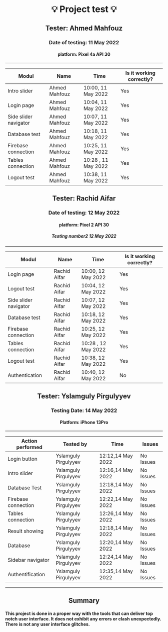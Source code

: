 <h1 align= "center">💡️ Project test 💡️</h1>

<h2 align= "center"> Tester: Ahmed Mahfouz </h2>
<h3 align= "center"> Date of testing: 11 May 2022 </h3>
<h4 align= "center"> platform: Pixel 4a API 30  </h3>
<hr>

| Modul | Name | Time | Is it working correctly? |
|-------|------|------|--------------------------|
| Intro slider | Ahmed Mahfouz | 10:00, 11 May 2022| Yes | 
| Login page | Ahmed Mahfouz | 10:04, 11 May 2022 | Yes | 
| Side slider navigator | Ahmed Mahfouz | 10:07, 11 May 2022 | Yes | 
| Database test | Ahmed Mahfouz | 10:18, 11 May 2022 | Yes | 
| Firebase connection | Ahmed Mahfouz | 10:25, 11 May 2022 | Yes | 
| Tables connection | Ahmed Mahfouz | 10:28 , 11 May 2022| Yes | 
| Logout test| Ahmed Mahfouz | 10:38, 11 May 2022 | Yes |






<h2 align= "center"> Tester: Rachid Aifar </h2>
<h3 align= "center"> Date of testing: 12 May 2022 </h3>
<h4 align= "center"> platform: Pixel 2 API 30  </h3>
<h5 align= "center"> Testing number2 12 May 2022 </h5>
<hr>

| Modul | Name | Time | Is it working correctly? |
|-------|------|------|--------------------------|
| Login page |  Rachid Aifar| 10:00, 12 May 2022| Yes | 
| Logout test |  Rachid Aifar | 10:04, 12 May 2022 | Yes | 
| Side slider navigator |  Rachid Aifar| 10:07, 12 May 2022 | Yes | 
| Database test |  Rachid Aifar | 10:18, 12 May 2022 | Yes | 
| Firebase connection |  Rachid Aifar| 10:25, 12 May 2022 | Yes | 
| Tables connection |  Rachid Aifar | 10:28 , 12 May 2022| Yes | 
| Logout test|  Rachid Aifar | 10:38, 12 May 2022 | Yes |
| Authentication |  Rachid Aifar | 10:40, 12 May 2022 | No |





<h2 align= "center"> Tester: Yslamguly Pirgulyyev </h2>
<h3 align= "center"> Testing Date: 14 May 2022 </h3>
<h4 align= "center"> Platform: iPhone 13Pro  </h4>

<hr>

<table>
<thead>
	<tr>
		<th>Action performed</th>
		<th>Tested by</th>
		<th>Time</th>
		<th>Issues</th>
	</tr>
</thead>
<tbody>
	<tr>
		<td>Login button</td>
		<td>Yslamguly Pirgulyyev</td>
		<td>12:12,14 May 2022</td>
		<td>No Issues</td>
	</tr>
	<tr>
		<td>Intro slider</td>
		<td>Yslamguly Pirgulyyev</td>
		<td>12:16,14 May 2022</td>
		<td>No Issues</td>
	</tr>
	<tr>
		<td>Database Test</td>
		<td>Yslamguly Pirgulyyev</td>
		<td>12:18,14 May 2022</td>
		<td>No Issues</td>
	</tr>
	<tr>
		<td>Firebase connection</td>
		<td>Yslamguly Pirgulyyev</td>
		<td>12:22,14 May 2022</td>
		<td>No Issues</td>
	</tr>
	<tr>
		<td>Tables connection</td>
		<td>Yslamguly Pirgulyyev</td>
		<td>12:26,14 May 2022</td>
		<td>No Issues</td>
	</tr>
	<tr>
		<td>Result showing</td>
		<td>Yslamguly Pirgulyyev</td>
		<td>12:18,14 May 2022</td>
		<td>No Issues</td>
	</tr>
	<tr>
		<td>Database</td>
		<td>Yslamguly Pirgulyyev</td>
		<td>12:20,14 May 2022</td>
		<td>No Issues</td>
	</tr>
	<tr>
		<td>Sidebar navigator</td>
		<td>Yslamguly Pirgulyyev</td>
		<td>12:24,14 May 2022</td>
		<td>No Issues</td>
	</tr>
	<tr>
		<td>Authentification</td>
		<td>Yslamguly Pirgulyyev</td>
		<td>12:35,14 May 2022</td>
		<td>No Issues</td>
	</tr>
</tbody>
</table>
<hr>
<h2 align="center">Summary</h2>
<h4 align="left">This project is done in a proper way with the tools that can deliver top notch user interface. It does not exhibit any errors or clash unexpectedly. There is not any user interface glitches.</h4>







